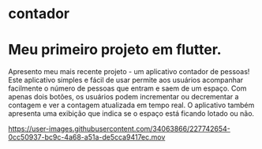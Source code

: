 # contador

# Meu primeiro projeto em flutter.

Apresento meu mais recente projeto - um aplicativo contador de pessoas! Este aplicativo simples e fácil de usar permite aos usuários acompanhar facilmente o número de pessoas que entram e saem de um espaço. Com apenas dois botões, os usuários podem incrementar ou decrementar a contagem e ver a contagem atualizada em tempo real. O aplicativo também apresenta uma exibição que indica se o espaço está ficando lotado ou não.


https://user-images.githubusercontent.com/34063866/227742654-0cc50937-bc9c-4a68-a51a-de5cca9417ec.mov



